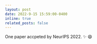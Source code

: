 ```yaml
---
layout: post
date: 2022-9-15 15:59:00-0400
inline: true
related_posts: false
---
```


One paper accpeted by NeurIPS 2022.  :sparkles: :smile:
